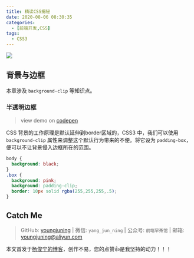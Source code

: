 ```yaml
---
title: 精读CSS揭秘
date: 2020-08-06 08:30:35
categories:
  - [前端开发,CSS]
tags:
  - CSS3
---
```


![](https://i.loli.net/2020/08/06/3pijNMR12rt6nCT.png)

<!--more-->

## 背景与边框

本章涉及 `background-clip` 等知识点。

### 半透明边框

> view demo on [codepen](https://codepen.io/youngjuning/pen/KKzKroB)

CSS 背景的工作原理是默认延伸到border区域的，CSS3 中，我们可以使用 `background-clip` 属性来调整这个默认行为带来的不便。将它设为 `padding-box`，便可以不让背景侵入边框所在的范围。

```css
body {
  background: black;
}
.box {
  background: pink;
  background: padding-clip;
  border: 10px solid rgba(255,255,255,.5);
}
```

## Catch Me

> GitHub: [youngjuning](https://github.com/youngjuning) | 微信: `yang_jun_ning` | 公众号: `前端早茶馆` | 邮箱: youngjuning@aliyun.com

本文首发于[杨俊宁的博客](https://youngjuning.js.org/)，创作不易，您的点赞👍是我坚持的动力！！！
